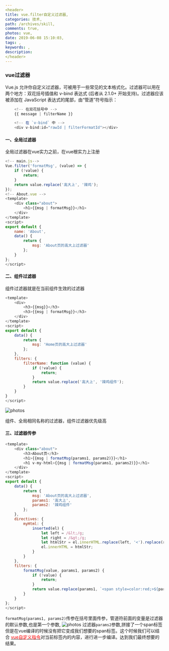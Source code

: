 ```yaml
---
<header>
title: vue.filter自定义过滤器,
categories: 技术,
path: /archives/skill,
comments: true,
photos: vue,
date: 2019-06-08 15:10:03,
tags: ,
keywords: ,
description: 
</header>
---
```


### vue过滤器
Vue.js 允许你自定义过滤器，可被用于一些常见的文本格式化。过滤器可以用在两个地方：双花括号插值和 v-bind 表达式 (后者从 2.1.0+ 开始支持)。过滤器应该被添加在 JavaScript 表达式的尾部，由“管道”符号指示：

```js
    <!-- 在双花括号中 -->
    {{ message | filterName }}

    <!-- 在 `v-bind` 中 -->
    <div v-bind:id="rawId | filterFormatId"></div>
```

#### 一、全局过滤器

全局过滤器在vue实力之前，在vue根实力上注册

```js
<!-- main.js-->
Vue.filter('formatMsg', (value) => {
    if (!value) {
        return;
    }
    return value.replace('高大上', '辣鸡');
});
<!-- About.vue -->
<template>
    <div class="about">
        <h1>{{msg | formatMsg}}</h1>
    </div>
</template>
<script>
export default {
    name: 'About',
    data() {
        return {
            msg: 'About页的高大上过滤器'
        };
    }
};
</script>
```
#### 二、组件过滤器

组件过滤器就是在当前组件生效的过滤器

```js
<template>
    <div>
        <h3>{{msg}}</h3>
        <h3>{{msg | formatMsg}}</h3>
    </div>
</template>
<script>
export default {
    data() {
        return {
            msg: 'Home页的高大上过滤器'
        };
    },
    filters: {
        filterName: function (value) {
            if (!value) {
                return;
            }
            return value.replace('高大上', '辣鸡组件');
        }
    }
}
</script>
```
![photos](https://cdn.jsdelivr.net/gh/qiang520184/cdn@1.4.3/images/vue/1.png)

组件、全局相同名称的过滤器，组件过滤器优先级高

#### 三、过滤器传参

```js
<template>
    <div class="about">
        <h3>About页</h3>
        <h1>{{msg | formatMsg(params1, params2)}}</h1>
        <h1 v-my-html>{{msg | formatMsg(params1, params2)}}</h1>
    </div>
</template>
<script>
export default {
    data() {
        return {
            msg: 'About页的高大上过滤器',
            params1: '高大上',
            params2: '辣鸡组件'
        };
    },
    directives: {
        myHtml: {
            inserted(el) {
                let left = /&lt;/g;
                let right = /&gt;/g;
                let htmlStr = el.innerHTML.replace(left, '<').replace(right, '>');
                el.innerHTML = htmlStr;
            }
        }
    },
    filters: {
        formatMsg(value, params1, params2) {
            if (!value) {
                return;
            }
            return value.replace(params1, `<span style=color:red;>${params2}</span>`);
        }
    }
};
</script>
```
`formatMsg(params1, params2)`传参在括号里面传参，管道符前面的变量是过滤器的默认参数,也是第一个参数,
![photos](https://cdn.jsdelivr.net/gh/qiang520184/cdn@1.4.3/images/vue/2.png)
过滤器`params2`参数,拼接了一个span标签但是在vue编译的时候没有把它变成我们想要的span标签。这个时候我们可以结合
<a href="https://www.fudaqiang.com/vue自定义指令.html" target="blank"><font color="red">vue自定义指令</font></a>对当前标签内的内容，进行进一步编译。达到我们最终想要的结果。
